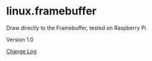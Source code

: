 # linux.framebuffer
Draw directly to the Framebuffer, tested on Raspberry Pi

Version 1.0

[Change Log](ChangeLog.md)

# 





